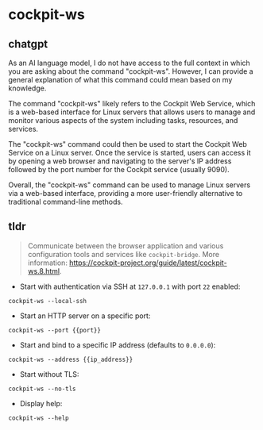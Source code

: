 # cockpit-ws 
## chatgpt 
As an AI language model, I do not have access to the full context in which you are asking about the command "cockpit-ws". However, I can provide a general explanation of what this command could mean based on my knowledge.

The command "cockpit-ws" likely refers to the Cockpit Web Service, which is a web-based interface for Linux servers that allows users to manage and monitor various aspects of the system including tasks, resources, and services. 

The "cockpit-ws" command could then be used to start the Cockpit Web Service on a Linux server. Once the service is started, users can access it by opening a web browser and navigating to the server's IP address followed by the port number for the Cockpit service (usually 9090). 

Overall, the "cockpit-ws" command can be used to manage Linux servers via a web-based interface, providing a more user-friendly alternative to traditional command-line methods. 

## tldr 
 
> Communicate between the browser application and various configuration tools and services like `cockpit-bridge`.
> More information: <https://cockpit-project.org/guide/latest/cockpit-ws.8.html>.

- Start with authentication via SSH at `127.0.0.1` with port `22` enabled:

`cockpit-ws --local-ssh`

- Start an HTTP server on a specific port:

`cockpit-ws --port {{port}}`

- Start and bind to a specific IP address (defaults to `0.0.0.0`):

`cockpit-ws --address {{ip_address}}`

- Start without TLS:

`cockpit-ws --no-tls`

- Display help:

`cockpit-ws --help`
